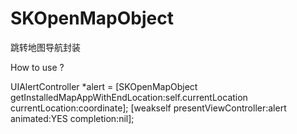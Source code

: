 # SKOpenMapObject
跳转地图导航封装

How to use ?

UIAlertController *alert = [SKOpenMapObject getInstalledMapAppWithEndLocation:self.currentLocation currentLocation:coordinate];
            [weakself presentViewController:alert animated:YES completion:nil];
